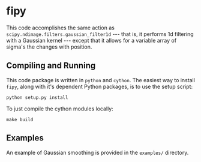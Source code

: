 # fipy

This code accomplishes the same action as `scipy.ndimage.filters.gaussian_filter1d` --- that is, it performs 1d filtering with a Gaussian kernel --- except that it allows for a variable array of sigma's the changes with position.

## Compiling and Running

This code package is written in `python` and `cython`. The easiest way to install `fipy`, along with it's dependent Python packages, is to use the setup script:

```
python setup.py install
```

To just compile the cython modules locally:

```
make build
```

## Examples

An example of Gaussian smoothing is provided in the `examples/` directory.


